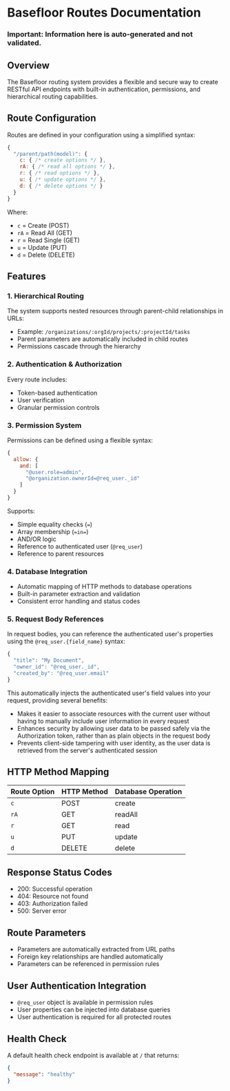 # Basefloor Routes Documentation

### Important: Information here is auto-generated and not validated.

## Overview
The Basefloor routing system provides a flexible and secure way to create RESTful API endpoints with built-in authentication, permissions, and hierarchical routing capabilities.

## Route Configuration
Routes are defined in your configuration using a simplified syntax:

```js
{
  "/parent/path(model)": {
    c: { /* create options */ },
    rA: { /* read all options */ },
    r: { /* read options */ },
    u: { /* update options */ },
    d: { /* delete options */ }
  }
}
```

Where:
- `c` = Create (POST)
- `rA` = Read All (GET)
- `r` = Read Single (GET)
- `u` = Update (PUT)
- `d` = Delete (DELETE)

## Features

### 1. Hierarchical Routing
The system supports nested resources through parent-child relationships in URLs:
- Example: `/organizations/:orgId/projects/:projectId/tasks`
- Parent parameters are automatically included in child routes
- Permissions cascade through the hierarchy

### 2. Authentication & Authorization
Every route includes:
- Token-based authentication
- User verification
- Granular permission controls

### 3. Permission System
Permissions can be defined using a flexible syntax:

```js
{
  allow: {
    and: [
      "@user.role=admin",
      "@organization.ownerId=@req_user._id"
    ]
  }
}
```

Supports:
- Simple equality checks (`=`)
- Array membership (`=in=`)
- AND/OR logic
- Reference to authenticated user (`@req_user`)
- Reference to parent resources

### 4. Database Integration
- Automatic mapping of HTTP methods to database operations
- Built-in parameter extraction and validation
- Consistent error handling and status codes

### 5. Request Body References
In request bodies, you can reference the authenticated user's properties using the `@req_user.{field_name}` syntax:

```js
{
  "title": "My Document",
  "owner_id": "@req_user._id",
  "created_by": "@req_user.email"
}
```

This automatically injects the authenticated user's field values into your request, providing several benefits:
- Makes it easier to associate resources with the current user without having to manually include user information in every request
- Enhances security by allowing user data to be passed safely via the Authorization token, rather than as plain objects in the request body
- Prevents client-side tampering with user identity, as the user data is retrieved from the server's authenticated session

## HTTP Method Mapping

| Route Option | HTTP Method | Database Operation |
|--------------|-------------|-------------------|
| `c`          | POST        | create           |
| `rA`         | GET         | readAll          |
| `r`          | GET         | read             |
| `u`          | PUT         | update           |
| `d`          | DELETE      | delete           |

## Response Status Codes

- 200: Successful operation
- 404: Resource not found
- 403: Authorization failed
- 500: Server error

## Route Parameters
- Parameters are automatically extracted from URL paths
- Foreign key relationships are handled automatically
- Parameters can be referenced in permission rules

## User Authentication Integration
- `@req_user` object is available in permission rules
- User properties can be injected into database queries
- User authentication is required for all protected routes

## Health Check
A default health check endpoint is available at `/` that returns:
```json
{
  "message": "healthy"
} 